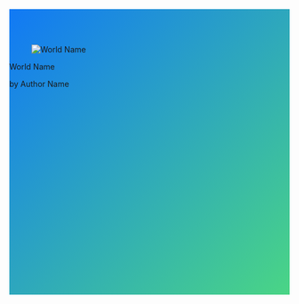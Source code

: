<script src="https://cdnjs.cloudflare.com/ajax/libs/Swiper/6.4.9/swiper-bundle.min.js" crossorigin="anonymous"></script>
<link rel="stylesheet" href="https://cdnjs.cloudflare.com/ajax/libs/Swiper/6.4.9/swiper-bundle.css" crossorigin="anonymous" />

<style>
  
  .featured-container {
      /* used https://www.css-gradient.com/ */ 
    background: linear-gradient(to right bottom, rgb(17, 121, 245), rgb(74, 213, 133));
  }

  .swiper-container {
    width: 100%;
    padding-top: 50px;
    padding-bottom: 50px;
  }
  .swiper-slide {
    background-position: center;
    background-size: cover;
    width: 400px;
    height: 400px;
  }  

  .swiper-slide .button {
    display: none;
  }
  .swiper-slide .description {
    display: none;
  }
  .modal .description {
    display: unset;
    color: green;
  }
  .modal .button
  {
    display:unset;
    float: right;
    margin: 10px;
  }  
</style>

<!-- Slider main container -->
<div class="swiper-container featured-container">
  <!-- Additional required wrapper -->
  <div class="swiper-wrapper">
    <!-- Slides -->
    <div class="swiper-slide">
      <div class="card">
        <div class="card-image">
          <figure class="image is-4by3">
            <img data-type='thumbnail' src="https://via.placeholder.com/128x128" alt="World Name">
          </figure>
        </div>
        <div class="card-content p-3">
          <p data-type='worldname' class="title is-6">World Name</p>
          <p data-type='authorname' class="subtitle is-6">by Author Name</p>  
          <p data-type='description' class="description subtitle is-6">Description</p>  
          <a data-type='download-link' class='button is-primary'>Download</a>
        </div>
      </div>
    </div>

<!--
    <div class="swiper-slide">
    </div>
-->

  </div>
  <!-- If we need pagination -->
  <div class="swiper-pagination"></div>
  <!-- Add Arrows -->
  <div class="swiper-button-next"></div>
  <div class="swiper-button-prev"></div>
</div>

<script>
$(".swiper-container").hide();//hide template at start.
$(".swiper-slide").hide();//hide template at start.

//$().ready(function(){
var initFeatured=(function(){

//todo. move to util file
function createDotKoduFilename(levelTitle, levelCreator)
{
    // Clean up the title and creator if needed
    levelTitle = levelTitle.trim();
    if (levelTitle=="")
        levelTitle = "Level";
    else if (levelTitle.length > 32)
    {
        levelTitle = levelTitle.substring(0, 32);
        levelTitle = levelTitle.trim();
    }

    levelCreator = levelCreator.trim();
    if (levelCreator=="")
        levelCreator = "Unknown";
    else if (levelCreator.length > 32)
    {
        levelCreator = levelCreator.substring(0, 32);
        levelCreator = levelCreator.trim();
    }

    // Get rid of invalid characters
    let illegalRe = /[\/\?<>\\:\*\|":]/g;
    let controlRe = /[\x00-\x1f\x80-\x9f]/g;
    let reservedRe = /^\.+$/;
    let windowsReservedRe = /^(con|prn|aux|nul|com[0-9]|lpt[0-9])(\..*)?$/i;

    function sanitize(input, replacement) {
      let sanitized = input
        .replace(illegalRe, replacement)
        .replace(controlRe, replacement)
        .replace(reservedRe, replacement)
        .replace(windowsReservedRe, replacement);
      return sanitized;
    }
    let newName = levelTitle+", by "+levelCreator;
    newName=sanitize(newName,"-");//+".kodu";//todo is this the right way to handle
    // Get rid of invalid characters
    return(encodeURIComponent(newName))

}


function getFeatured()
{
  let baseUrl = "https://koduworlds.azurewebsites.net/search"
  let urlArgs= "?first="+parseInt(Math.random()*100)+"&count=7&sortBy=downloads"
  url=baseUrl+urlArgs
  
  $.get( url, function( data ) {
      for(world of data)
      {
          //copy first item (template)
          let item=$(".swiper-slide").first().clone();
          //and fill it in with world data
          item.find("[data-type='worldname']").text(world.Name);
          item.find("[data-type='authorname']").text("by "+world.Creator);
          item.find("[data-type='description']").text(world.Description);
          item.find("[data-type='download-link']").attr("href","https://koduworlds.azurewebsites.net/download/"+world.WorldId+"?fn="+createDotKoduFilename(world.Name,world.Creator))

          item.find("[data-type='thumbnail']").attr("src","https://koduworlds.azurewebsites.net/thumbnail/"+world.WorldId)
          item.show();//defaults to hidden so show.

          item.on("click",function(e){
              console.log(e.currentTarget)
              //$(".world-item").removeClass("zoom")
              $(".modal").addClass("is-active")
              $(".modal-card").html($(e.currentTarget).html())
          })

          $(".swiper-wrapper").append(item );
      }
      
      //todo. fix next prev buttons.
      var swiper = new Swiper('.swiper-container', {
        effect: 'coverflow',
        grabCursor: true,
        centeredSlides: true,
        slidesPerView: 'auto',
        coverflowEffect: {
          rotate: 50,
          stretch: 0,
          depth: 100,
          modifier: 1,
          slideShadows: false,
        },
        keyboard: {
          enabled: true,
        },        
        pagination: {
          el: '.swiper-pagination',
        },
      });
      
      //unhide feature container now.
      $(".swiper-container").show();
  });
}
getFeatured()
    
});


</script>
